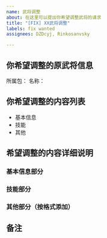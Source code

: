```yaml
---
name: 武将调整
about: 在这里可以提出你希望调整武将的请求
title: "[FIX] XX武将调整"
labels: fix wanted
assignees: DZDcyj, Rinkosanvsky

---
```


## 你希望调整的原武将信息
所属包：
名称：

## 你希望调整的内容列表
- 基本信息
- 技能
- 其他

## 希望调整的内容详细说明

### 基本信息部分

### 技能部分

### 其他部分（按格式添加）

## 备注
